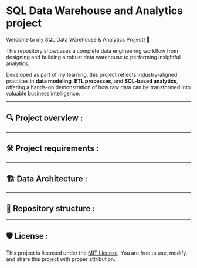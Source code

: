 # SQL Data Warehouse and Analytics project 

Welcome to my SQL Data Warehouse & Analytics Project! 🚀

This repository showcases a complete data engineering workflow from designing and building a robust data warehouse to performing insightful analytics.

Developed as part of my learning, this project reflects industry-aligned practices in **data modeling**, **ETL processes**, and **SQL-based analytics**, offering a hands-on demonstration of how raw data can be transformed into valuable business intelligence.

---
## 🔍 Project overview : 

---

## 🛠️ Project requirements : 

---


## 🏗️ Data Architecture :

---

## 📂 Repository structure : 

---

## 🛡️ License :
This project is licensed under the [MIT License](LICENSE). You are free to use, modify, and share this project with proper attribution.




